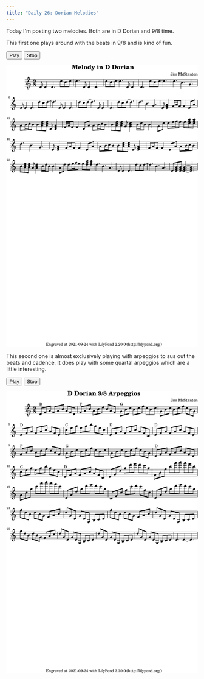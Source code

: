 ```yaml
---
title: "Daily 26: Dorian Melodies"
---
```


Today I'm posting two melodies. Both are in D Dorian and 9/8 time.

This first one plays around with the beats in 9/8 and is kind of fun.

<button onclick="MIDIjs.play('./daily-26-a.mid')">Play</button>
<button onclick="MIDIjs.stop()">Stop</button>

![](./daily-26-a.png "Music Piece")

This second one is almost exclusively playing with arpeggios to sus out the beats and
cadence. It does play with some quartal arpeggios which are a little interesting.


<button onclick="MIDIjs.play('./daily-26-b.mid')">Play</button>
<button onclick="MIDIjs.stop()">Stop</button>

![](./daily-26-b.png "Music Piece")

<script type="text/javascript" src="https://www.midijs.net/lib/midi.js"></script>
